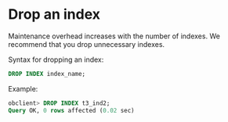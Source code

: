 # Drop an index

Maintenance overhead increases with the number of indexes. We recommend that you drop unnecessary indexes.

Syntax for dropping an index:

```sql
DROP INDEX index_name;
```

Example:

```sql
obclient> DROP INDEX t3_ind2;
Query OK, 0 rows affected (0.02 sec)
```
